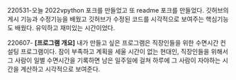 220531-오늘 2022vpython 포크를 만들었고 또 readme 포크를 만들었다. 
깃허브의 게시 기능과 수정기능을 배웠고 
깃허브가 수정된 코드를 시각적으로 보여주는 핵심기능도 배웠다. 
유익하고 재미있는 시간이었다.


220607- **[프로그램 개요]**
내가 만들고 싶은 프로그램은 직장인들을 위한 수면시간 컨설팅 프로그램이다. 
잠이 부족하고 계획을 세울 시간이 없는 현대인, 직장인들을 위해서 그 사람이 일별 수면시간을 기록하면 
남은 일주일에 걸쳐 하루에 그 사람이 자야하는 시간을 계산하고 시각적으로 보여준다.
